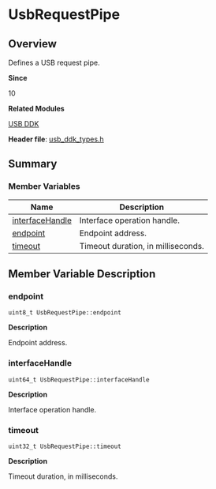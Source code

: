 # UsbRequestPipe


## Overview

Defines a USB request pipe.

**Since**

10

**Related Modules**

[USB DDK](_usb_ddk.md)

**Header file**: [usb_ddk_types.h](usb__ddk__types_8h.md)


## Summary


### Member Variables

| Name| Description|
| -------- | -------- |
| [interfaceHandle](#interfacehandle) | Interface operation handle.|
| [endpoint](#endpoint) | Endpoint address.|
| [timeout](#timeout) | Timeout duration, in milliseconds.|


## Member Variable Description


### endpoint


```
uint8_t UsbRequestPipe::endpoint
```

**Description**

Endpoint address.


### interfaceHandle


```
uint64_t UsbRequestPipe::interfaceHandle
```

**Description**

Interface operation handle.


### timeout


```
uint32_t UsbRequestPipe::timeout
```

**Description**

Timeout duration, in milliseconds.
